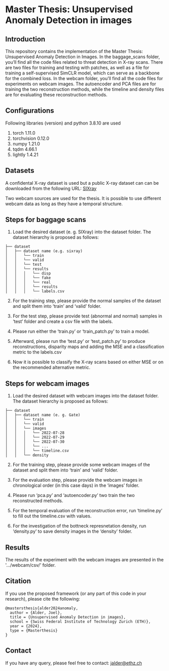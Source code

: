 # Master Thesis: Unsupervised Anomaly Detection in images

## Introduction
This repository contains the implementation of the Master Thesis: Unsupervised Anomaly Detection in Images. In the baggage_scans folder, you’ll find all the code files related to threat detection in X-ray scans. There are two files for training and testing with patches, as well as a file for training a self-supervised SimCLR model, which can serve as a backbone for the combined loss. In the webcam folder, you’ll find all the code files for experiments on webcam images. The autoencoder and PCA files are for training the two reconstruction methods, while the timeline and density files are for evaluating these reconstruction methods.


## Configurations
Following libraries (version) and python 3.8.10 are used

1. torch 1.11.0
2. torchvision 0.12.0
3. numpy 1.21.0
4. tqdm 4.66.1
5. lightly 1.4.21

## Datasets
A confidental X-ray dataset is used but a public X-ray dataset can can be downloaded from the following URL:
[SIXray](https://github.com/MeioJane/SIXray) 

Two webcam sources are used for the thesis. It is possible to use different webcam data as long as they have a temporal structure.

## Steps for baggage scans

1. Load the desired dataset (e. g. SIXray) into the dataset folder. The dataset hierarchy is proposed as follows:

```
├── dataset
│   ├── dataset name (e.g. sixray)
│   │   └── train
│   │   └── valid
│   │   └── test
│   │   └── results
│   │   │   └── disp
│   │   │   └── fake
│   │   │   └── real
│   │   │   └── results
│   │   │   └── labels.csv
```

2) For the training step, please provide the normal samples of the dataset and split them into ‘train’ and ‘valid’ folder.

3) For the test step, please provide test (abnormal and normal) samples in ‘test’ folder and create a csv file with the labels.

4) Please run either the ‘train.py’ or ‘train_patch.py’ to train a model.

5) Afterward, please run the ‘test.py’ or ‘test_patch.py’ to produce reconstructions, disparity maps and adding the MSE and a classification metric to the labels.csv 

6) Now it is possible to classify the X-ray scans based on either MSE or on the recommended alternative metric.

## Steps for webcam images

1. Load the desired dataset with webcam images into the dataset folder. The dataset hierarchy is proposed as follows:

```
├── dataset
│   ├── dataset name (e. g. Gate)
│   │   └── train
│   │   └── valid
│   │   └── images
│   │   │   └── 2022-07-28
│   │   │   └── 2022-07-29
│   │   │   └── 2022-07-30
│   │   │   └── ...
│   │   │   └── timeline.csv
│   │   └── density
```

2) For the training step, please provide some webcam images of the dataset and split them into ‘train’ and ‘valid’ folder.

3) For the evaluation step, please provide the webcam images in chronological order (in this case days) in the ‘images’ folder.

4) Please run ‘pca.py’ and ‘autoencoder.py’ two train the two reconstructed methods.

5) For the temporal evaluation of the reconstruction error, run ‘timeline.py’ to fill out the timeline.csv with values.

6) For the investigation of the bottneck represnetation density, run ‘density.py’ to save density images in the ‘density’ folder.

## Results
The results of the experiment with the webcam images are presented in the '…/webcam/csv/' folder. 

## Citation
If you use the proposed framework (or any part of this code in your research), please cite the following:

```
@mastersthesis{alder2024anomaly,
  author = {Alder, Joel},
  title = {Unsupervised Anomaly Detection in images},
  school = {Swiss Federal Institute of Technology Zurich (ETH)},
  year = {2024},
  type = {Masterthesis}
}
```

## Contact
If you have any query, please feel free to contact: jalder@ethz.ch
